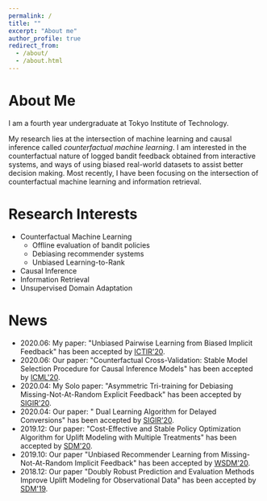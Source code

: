 ```yaml
---
permalink: /
title: ""
excerpt: "About me"
author_profile: true
redirect_from:
  - /about/
  - /about.html
---
```


# About Me
I am a fourth year undergraduate at Tokyo Institute of Technology.

My research lies at the intersection of machine learning and causal inference called _counterfactual machine learning_.
I am interested in the counterfactual nature of logged bandit feedback obtained from interactive systems, and ways of using biased real-world datasets to assist better decision making. Most recently, I have been focusing on the intersection of counterfactual machine learning and information retrieval.

# Research Interests
- Counterfactual Machine Learning
    - Offline evaluation of bandit policies
    - Debiasing recommender systems
    - Unbiased Learning-to-Rank
- Causal Inference
- Information Retrieval
- Unsupervised Domain Adaptation

# News
- 2020.06: My paper: "Unbiased Pairwise Learning from Biased Implicit Feedback" has been accepted by [ICTIR'20](https://ictir2020.org).
- 2020.06: Our paper: "Counterfactual Cross-Validation: Stable Model Selection Procedure for Causal Inference Models" has been accepted by [ICML'20](https://icml.cc/).
- 2020.04: My Solo paper: "Asymmetric Tri-training for Debiasing Missing-Not-At-Random Explicit Feedback" has been accepted by [SIGIR'20](https://sigir.org/sigir2020/).
- 2020.04: Our paper: " Dual Learning Algorithm for Delayed Conversions" has been accepted by [SIGIR'20](https://sigir.org/sigir2020/).
- 2019.12: Our paper: "Cost-Effective and Stable Policy Optimization Algorithm for Uplift Modeling with Multiple Treatments" has been accepted by [SDM'20](https://www.siam.org/conferences/cm/conference/sdm20).
- 2019.10: Our paper "Unbiased Recommender Learning from Missing-Not-At-Random Implicit Feedback" has been accepted by [WSDM'20](http://www.wsdm-conference.org/2020/).
- 2018.12: Our paper "Doubly Robust Prediction and Evaluation Methods Improve Uplift Modeling for Observational Data" has been accepted by [SDM'19](https://www.siam.org/Conferences/CM/Conference/sdm19).
